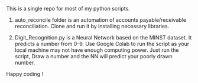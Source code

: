 This is a single repo for most of my python scripts.

1. auto_reconcile folder is an automation of accounts payable/receivable reconciliation. Clone and run it by installing necessary libraries.

2. Digit_Recognition.py is a Neural Network based on the MINST dataset. It predicts a number from 0-9. Use Google Colab to run the script as your local machine may not have enough computing power. Just run the script, Draw a number and the NN will predict your poorly drawn number.

Happy coding !

